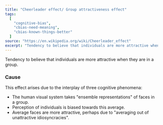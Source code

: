 ```yaml
---
title: "Cheerleader effect/ Group attractiveness effect"
tags:
  [
    "cognitive-bias",
    "cbias-need-meaning",
    "cbias-known-things-better"
  ]
source: "https://en.wikipedia.org/wiki/Cheerleader_effect"
excerpt: "Tendency to believe that individuals are more attractive when they are in a group."
---
```


Tendency to believe that individuals are more attractive when they are in a group.

### Cause

This effect arises due to the interplay of three cognitive phenomena:

- The human visual system takes "ensemble representations" of faces in a group.
- Perception of individuals is biased towards this average.
- Average faces are more attractive, perhaps due to "averaging out of unattractive idiosyncracies".


